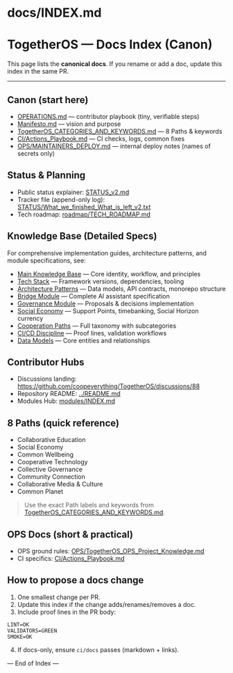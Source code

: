 # docs/INDEX.md

# TogetherOS — Docs Index (Canon)

This page lists the **canonical docs**. If you rename or add a doc, update this index in the same PR.

---

## Canon (start here)

- [OPERATIONS.md](./OPERATIONS.md) — contributor playbook (tiny, verifiable steps)
- [Manifesto.md](./Manifesto.md) — vision and purpose
- [TogetherOS_CATEGORIES_AND_KEYWORDS.md](./TogetherOS_CATEGORIES_AND_KEYWORDS.md) — 8 Paths & keywords
- [CI/Actions_Playbook.md](./CI/Actions_Playbook.md) — CI checks, logs, common fixes
- [OPS/MAINTAINERS_DEPLOY.md](./OPS/MAINTAINERS_DEPLOY.md) — internal deploy notes (names of secrets only)

## Status & Planning

- Public status explainer: [STATUS_v2.md](./STATUS_v2.md)
- Tracker file (append-only log): [STATUS/What_we_finished_What_is_left_v2.txt](../STATUS/What_we_finished_What_is_left_v2.txt)
- Tech roadmap: [roadmap/TECH_ROADMAP.md](./roadmap/TECH_ROADMAP.md)

## Knowledge Base (Detailed Specs)

For comprehensive implementation guides, architecture patterns, and module specifications, see:

- [Main Knowledge Base](../.claude/knowledge/togetheros-kb.md) — Core identity, workflow, and principles
- [Tech Stack](../.claude/knowledge/tech-stack.md) — Framework versions, dependencies, tooling
- [Architecture Patterns](../.claude/knowledge/architecture.md) — Data models, API contracts, monorepo structure
- [Bridge Module](../.claude/knowledge/bridge-module.md) — Complete AI assistant specification
- [Governance Module](../.claude/knowledge/governance-module.md) — Proposals & decisions implementation
- [Social Economy](../.claude/knowledge/social-economy.md) — Support Points, timebanking, Social Horizon currency
- [Cooperation Paths](../.claude/knowledge/cooperation-paths.md) — Full taxonomy with subcategories
- [CI/CD Discipline](../.claude/knowledge/ci-cd-discipline.md) — Proof lines, validation workflows
- [Data Models](../.claude/knowledge/data-models.md) — Core entities and relationships

## Contributor Hubs

- Discussions landing: https://github.com/coopeverything/TogetherOS/discussions/88
- Repository README: [../README.md](../README.md)
- Modules Hub: [modules/INDEX.md](./modules/INDEX.md)

## 8 Paths (quick reference)

- Collaborative Education  
- Social Economy  
- Common Wellbeing  
- Cooperative Technology  
- Collective Governance  
- Community Connection  
- Collaborative Media & Culture  
- Common Planet

> Use the exact Path labels and keywords from
> [TogetherOS_CATEGORIES_AND_KEYWORDS.md](./TogetherOS_CATEGORIES_AND_KEYWORDS.md).

## OPS Docs (short & practical)

- OPS ground rules: [OPS/TogetherOS_OPS_Project_Knowledge.md](./OPS/TogetherOS_OPS_Project_Knowledge.md)
- CI specifics: [CI/Actions_Playbook.md](./CI/Actions_Playbook.md)

## How to propose a docs change

1. One smallest change per PR.
2. Update this index if the change adds/renames/removes a doc.
3. Include proof lines in the PR body:

```
LINT=OK
VALIDATORS=GREEN
SMOKE=OK
```

4. If docs-only, ensure `ci/docs` passes (markdown + links).

— End of Index —
